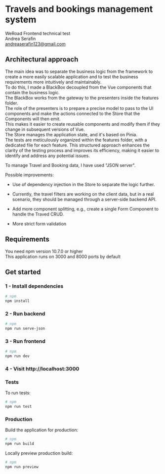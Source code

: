 # Travels and bookings management system

WeRoad Frontend technical test  
Andrea Serafin  
andreaserafin123@gmail.com

## Architectural approach

The main idea was to separate the business logic from the framework to create a more easily scalable application and to test the business requirements more intuitively and maintainably.  
To do this, I made a BlackBox decoupled from the Vue components that contain the business logic.  
The BlackBox works from the gateway to the presenters inside the features folder.  
The role of the presenters is to prepare a precise model to pass to the UI components and make the actions connected to the Store that the Components will then emit.  
This makes it easier to create reusable components and modify them if they change in subsequent versions of Vue.  
The Store manages the application state, and it's based on Pinia.  
The tests are meticulously organized within the features folder, with a dedicated file for each feature. This structured approach enhances the clarity of the testing process and improves its efficiency, making it easier to identify and address any potential issues.

To manage Travel and Booking data, I have used "JSON server".

Possible improvements:

-   Use of dependency injection in the Store to separate the logic further.
-   Currently, the travel filters are working on the client data, but in a real scenario, they should be managed through a server-side backend API.
-   Add more component splitting, e.g., create a single Form Component to handle the Traved CRUD.

-   More strict form validation

## Requirements

You need npm version 10.7.0 or higher  
This application runs on 3000 and 8000 ports by default

## Get started

### 1 - Install dependencies

```bash
# npm
npm install

```

### 2 - Run backend

```bash
# npm
npm run serve-json

```

### 3 - Run frontend

```bash
# npm
npm run dev

```

### 4 - Visit http://localhost:3000

### Tests

To run tests:

```bash
# npm
npm run test

```

### Production

Build the application for production:

```bash
# npm
npm run build

```

Locally preview production build:

```bash
# npm
npm run preview

```
